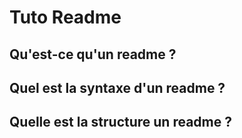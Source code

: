 # Tuto Readme

## Qu'est-ce qu'un readme ?

## Quel est la syntaxe d'un readme ?

## Quelle est la structure un readme ?

